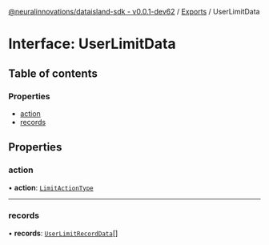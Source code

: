 [@neuralinnovations/dataisland-sdk - v0.0.1-dev62](../../README.md) / [Exports](../modules.md) / UserLimitData

# Interface: UserLimitData

## Table of contents

### Properties

- [action](UserLimitData.md#action)
- [records](UserLimitData.md#records)

## Properties

### action

• **action**: [`LimitActionType`](../enums/LimitActionType.md)

___

### records

• **records**: [`UserLimitRecordData`](UserLimitRecordData.md)[]
